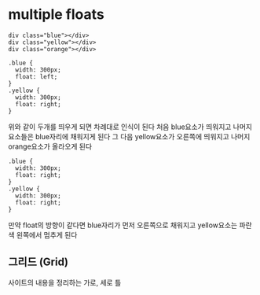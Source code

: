 # multiple floats

```
div class="blue"></div>
div class="yellow"></div>
div class="orange"></div>
```

```
.blue {
  width: 300px;
  float: left;
}
.yellow {
  width: 300px;
  float: right;
}
```
위와 같이 두개를 띄우게 되면 차례대로 인식이 된다 처음 blue요소가 띄워지고 나머지 요소들은 blue자리에 채워지게 된다 그 다음 yellow요소가 오른쪽에 띄워지고 나머지 orange요소가 올라오게 된다

```
.blue {
  width: 300px;
  float: right;
}
.yellow {
  width: 300px;
  float: right;
}
```
만약 float의 방향이 같다면 blue자리가 먼저 오른쪽으로 채워지고 yellow요소는 파란색 왼쪽에서 멈추게 된다

## 그리드 (Grid)

사이트의 내용을 정리하는 가로, 세로 틀
